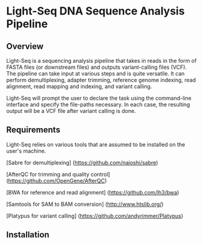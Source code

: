 # Light-Seq DNA Sequence Analysis Pipeline

## Overview

Light-Seq is a sequencing analysis pipeline that takes in reads in the form of FASTA files (or downstream files) and outputs variant-calling files (VCF). The pipeline can take input at various steps and is quite versatile. It can perform demultiplexing, adapter trimming, reference genome indexing, read alignment, read mapping and indexing, and variant calling. 

Light-Seq will prompt the user to declare the task using the command-line interface and specify the file-paths necessary. In each case, the resulting output will be a VCF file after variant calling is done. 

## Requirements

Light-Seq relies on various tools that are assumed to be installed on the user's machine.

[Sabre for demultiplexing] (https://github.com/najoshi/sabre)

[AfterQC for trimming and quality control] (https://github.com/OpenGene/AfterQC)

[BWA for reference and read alignment] (https://github.com/lh3/bwa)

[Samtools for SAM to BAM conversion] (http://www.htslib.org/)

[Platypus for variant calling] (https://github.com/andyrimmer/Platypus)


## Installation



